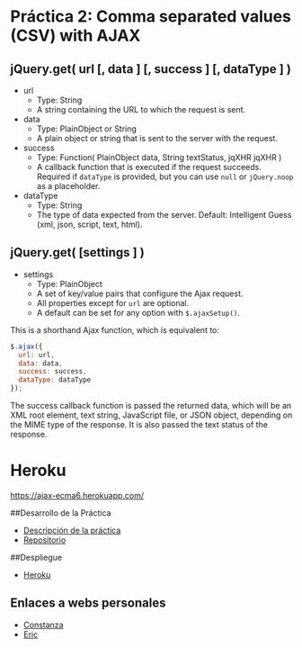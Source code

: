 # Práctica 2: Comma separated values (CSV) with AJAX

## jQuery.get( url [, data ] [, success ] [, dataType ] )
* url
  * Type: String
  * A string containing the URL to which the request is sent.
* data
  * Type: PlainObject or String
  * A plain object or string that is sent to the server with the request.
* success
  * Type: Function( PlainObject data, String textStatus, jqXHR jqXHR )
  * A callback function that is executed if the request succeeds. 
    Required if `dataType` is provided, but you can use `null` or `jQuery.noop` as a placeholder.
* dataType
  * Type: String
  * The type of data expected from the server. Default: Intelligent Guess (xml, json, script, text, html).

## jQuery.get( [settings ] )
* settings
  * Type: PlainObject
  * A set of key/value pairs that configure the Ajax request. 
  * All properties except for `url` are optional. 
  * A default can be set for any option with `$.ajaxSetup()`.

This is a shorthand Ajax function, which is equivalent to:

```javascript
$.ajax({
  url: url,
  data: data,
  success: success,
  dataType: dataType
});
```

The success callback function is passed the returned data, which will be an XML root element, text string, JavaScript file, or JSON object, depending on the MIME type of the response. It is also passed the text status of the response.

# Heroku 
https://ajax-ecma6.herokuapp.com/

##Desarrollo de la Práctica

* [Descripción de la práctica](https://campusvirtual.ull.es/1516/mod/page/view.php?id=189370)
* [Repositorio](https://github.com/ULL-ESIT-GRADOII-DSI/ajax-ecma6-ficheros-ericconi)

##Despliegue

 * [Heroku](https://comma-separated-values.herokuapp.com/)
  
  

## Enlaces a webs personales

* [Constanza](http://alu0100673647.github.io)
* [Eric](http://alu0100786330.github.io)